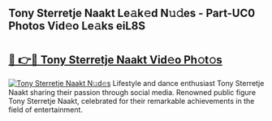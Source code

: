## Tony Sterretje Naakt Le𝚊k𝚎d N𝚞𝚍es - Part-UC0 Photos Vid𝚎o Le𝚊ks eiL8S

# <h2><a href="http://fbasx94.evod.top/?m=Tony+Sterretje+Naakt">🔗 👉🔴 Tony Sterretje Naakt Vid𝚎o Ph𝚘t𝚘s</a></h2>

[![Tony Sterretje Naakt N𝚞d𝚎s](https://i.imgur.com/8V9OHl7.gif)](http://fbasx94.evod.top/?m=Tony+Sterretje+Naakt)
Lifestyle and dance enthusiast Tony Sterretje Naakt sharing their passion through social media. Renowned public figure Tony Sterretje Naakt, celebrated for their remarkable achievements in the field of entertainment. 
